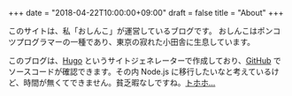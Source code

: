 +++
date = "2018-04-22T10:00:00+09:00"
draft = false
title = "About"
+++

このサイトは、私「おしんこ」が運営しているブログです。
おしんこはポンコツプログラマーの一種であり、東京の寂れた小田舎に生息しています。

このブログは、[Hugo](https://gohugo.io) というサイトジェネレーターで作成しており、[GitHub](https://github.com/oshinko/osync.io) でソースコードが確認できます。その内 Node.js に移行したいなと考えているけど、時間が無くてできません。貧乏暇なしですね。[トホホ...](https://www.tohoho-web.com/)
